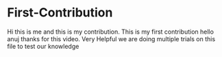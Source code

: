 # First-Contribution
Hi this is me and this is my contribution.
This is my first contribution
hello anuj thanks for this video. Very Helpful
we are doing multiple trials on this file to test our knowledge
